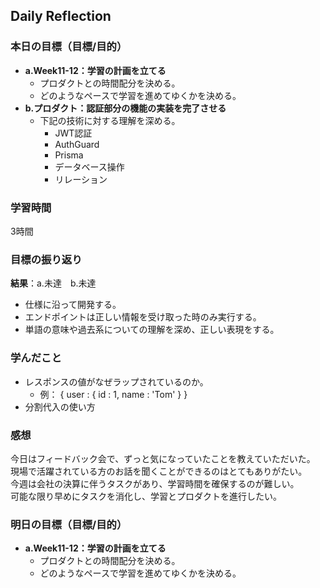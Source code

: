 ## Daily Reflection

### 本日の目標（目標/目的）
- **a.Week11-12：学習の計画を立てる**  
  - プロダクトとの時間配分を決める。
  - どのようなペースで学習を進めてゆくかを決める。
- **b.プロダクト：認証部分の機能の実装を完了させる**  
  - 下記の技術に対する理解を深める。
    - JWT認証
    - AuthGuard
    - Prisma
    - データベース操作
    - リレーション

### 学習時間
3時間

### 目標の振り返り
**結果**：a.未達　b.未達

- 仕様に沿って開発する。
- エンドポイントは正しい情報を受け取った時のみ実行する。
- 単語の意味や過去系についての理解を深め、正しい表現をする。

### 学んだこと
- レスポンスの値がなぜラップされているのか。
  - 例： { user : { id : 1, name : 'Tom' } } 
- 分割代入の使い方

### 感想
今日はフィードバック会で、ずっと気になっていたことを教えていただいた。  
現場で活躍されている方のお話を聞くことができるのはとてもありがたい。  
今週は会社の決算に伴うタスクがあり、学習時間を確保するのが難しい。  
可能な限り早めにタスクを消化し、学習とプロダクトを進行したい。  

### 明日の目標（目標/目的）
- **a.Week11-12：学習の計画を立てる**  
  - プロダクトとの時間配分を決める。
  - どのようなペースで学習を進めてゆくかを決める。
